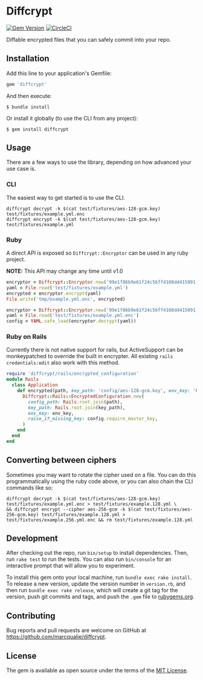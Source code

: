 # Diffcrypt

[![Gem Version](https://badge.fury.io/rb/diffcrypt.svg)](https://rubygems.org/gems/diffcrypt)
[![CircleCI](https://circleci.com/gh/marcqualie/diffcrypt.svg?style=svg)](https://circleci.com/gh/marcqualie/diffcrypt)


Diffable encrypted files that you can safely commit into your repo.



## Installation

Add this line to your application's Gemfile:

```ruby
gem 'diffcrypt'
```

And then execute:

    $ bundle install

Or install it globally (to use the CLI from any project):

    $ gem install diffcrypt



## Usage

There are a few ways to use the library, depending on how advanced your use case is.


### CLI

The easiest way to get started is to use the CLI.

```shell
diffcrypt decrypt -k $(cat test/fixtures/aes-128-gcm.key) test/fixtures/example.yml.enc
diffcrypt encrypt -k $(cat test/fixtures/aes-128-gcm.key) test/fixtures/example.yml
```


### Ruby

A direct API is exposed so `Diffcrypt::Encryptor` can be used in any ruby project.

**NOTE:** This API may change any time until v1.0

```ruby
encryptor = Diffcrypt::Encryptor.new('99e1f86b9e61f24c56ff4108dd415091')
yaml = File.read('test/fixtures/example.yml')
encrypted = encryptor.encrypt(yaml)
File.write('tmp/example.yml.enc', encrypted)
```

```ruby
encryptor = Diffcrypt::Encryptor.new('99e1f86b9e61f24c56ff4108dd415091')
yaml = File.read('test/fixtures/example.yml.enc')
config = YAML.safe_load(encryptor.decrypt(yaml))
```

### Ruby on Rails

Currently there is not native support for rails, but ActiveSupport can be monkeypatched to override
the built in encrypter. All existing `rails credentials:edit` also work with this method.

```ruby
require 'diffcrypt/rails/encrypted_configuration'
module Rails
  class Application
    def encrypted(path, key_path: 'config/aes-128-gcm.key', env_key: 'RAILS_MASTER_KEY')
      Diffcrypt::Rails::EncryptedConfiguration.new(
        config_path: Rails.root.join(path),
        key_path: Rails.root.join(key_path),
        env_key: env_key,
        raise_if_missing_key: config.require_master_key,
      )
    end
  end
end
```



## Converting between ciphers

Sometimes you may want to rotate the cipher used on a file. You can do this programmatically using the ruby code above, or you can also chain the CLI commands like so:

```shell
diffcrypt decrypt -k $(cat test/fixtures/aes-128-gcm.key) test/fixtures/example.yml.enc > test/fixtures/example.128.yml \
&& diffcrypt encrypt --cipher aes-256-gcm -k $(cat test/fixtures/aes-256-gcm.key) test/fixtures/example.128.yml > test/fixtures/example.256.yml.enc && rm test/fixtures/example.128.yml
```



## Development

After checking out the repo, run `bin/setup` to install dependencies. Then, run `rake test` to run the tests. You can also run `bin/console` for an interactive prompt that will allow you to experiment.

To install this gem onto your local machine, run `bundle exec rake install`. To release a new version, update the version number in `version.rb`, and then run `bundle exec rake release`, which will create a git tag for the version, push git commits and tags, and push the `.gem` file to [rubygems.org](https://rubygems.org).



## Contributing

Bug reports and pull requests are welcome on GitHub at https://github.com/marcqualie/diffcrypt.



## License

The gem is available as open source under the terms of the [MIT License](https://opensource.org/licenses/MIT).
